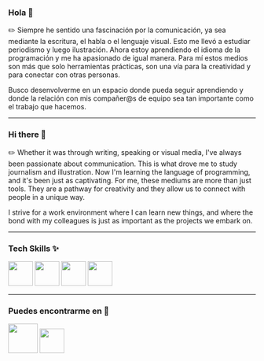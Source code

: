 ### Hola 👋

 ✏️ Siempre he sentido una fascinación por la comunicación, ya sea mediante la escritura, el habla o el lenguaje visual. Esto me llevó a estudiar periodismo y luego ilustración. Ahora estoy aprendiendo el idioma de la programación y me ha apasionado de igual manera. Para mí estos medios son más que solo herramientas prácticas, son una vía para la creatividad y para conectar con otras personas.

Busco desenvolverme en un espacio donde pueda seguir aprendiendo y donde la relación con mis compañer@s de equipo sea tan importante como el trabajo que hacemos.

----------------------------------------------------

### Hi there 👋

✏️ Whether it was through writing, speaking or visual media, I've always been passionate about communication. This is what drove me to study journalism and illustration. Now I'm learning the language of programming, and it's been just as captivating. For me, these mediums are more than just tools. They are a pathway for creativity and they allow us to connect with people in a unique way.

I strive for a work environment where I can learn new things, and where the bond with my colleagues is just as important as the projects we embark on.

----------------------------------------------------

### Tech Skills ✨

<img src="https://upload.wikimedia.org/wikipedia/commons/thumb/9/99/Unofficial_JavaScript_logo_2.svg/1024px-Unofficial_JavaScript_logo_2.svg.png" width="50"/> <img src="https://upload.wikimedia.org/wikipedia/commons/thumb/6/62/CSS3_logo.svg/800px-CSS3_logo.svg.png" width="50"/> <img src="https://cdn-icons-png.flaticon.com/512/1051/1051277.png?w=360" width="50"/> <img src="https://seeklogo.com/images/N/npm-logo-01B8642EDD-seeklogo.com.png" width="50"/> 

----------------------------------------------------

### Puedes encontrarme en 📓 

[<img src="https://brandlogos.net/wp-content/uploads/2016/06/linkedin-logo-512x512.png" width="60"/>](https://www.linkedin.com/in/amanda-heredia-091517226/) [<img src="https://upload.wikimedia.org/wikipedia/commons/thumb/e/ec/Circle-icons-mail.svg/1024px-Circle-icons-mail.svg.png" width= "50"/>](mailto:amanda.mnzh@gmail.com)
